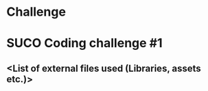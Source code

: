 # Challenge

# SUCO Coding challenge #1
## <sri>
## <List of external files used (Libraries, assets etc.)>
